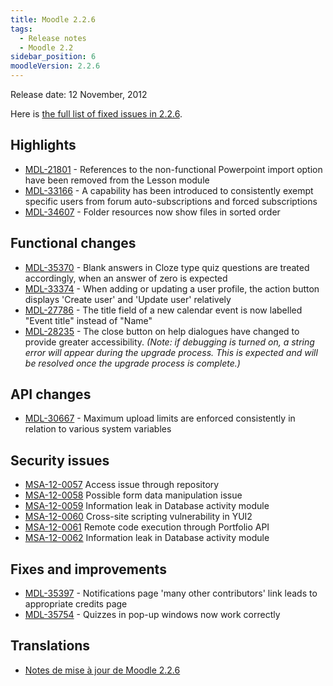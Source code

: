 ```yaml
---
title: Moodle 2.2.6
tags:
  - Release notes
  - Moodle 2.2
sidebar_position: 6
moodleVersion: 2.2.6
---
```

Release date: 12 November, 2012

Here is [the full list of fixed issues in 2.2.6](http://moodle.atlassian.net/secure/IssueNavigator!executeAdvanced.jspa?jqlQuery=project+%3D+mdl+AND+resolution+%3D+fixed+AND+fixVersion+in+%28%222.2.6%22%29+ORDER+BY+priority+DESC&runQuery=true&clear=true).

## Highlights

- [MDL-21801](https://moodle.atlassian.net/browse/MDL-21801) - References to the non-functional Powerpoint import option have been removed from the Lesson module
- [MDL-33166](https://moodle.atlassian.net/browse/MDL-33166) - A capability has been introduced to consistently exempt specific users from forum auto-subscriptions and forced subscriptions
- [MDL-34607](https://moodle.atlassian.net/browse/MDL-34607) - Folder resources now show files in sorted order

## Functional changes

- [MDL-35370](https://moodle.atlassian.net/browse/MDL-35370) - Blank answers in Cloze type quiz questions are treated accordingly, when an answer of zero is expected
- [MDL-33374](https://moodle.atlassian.net/browse/MDL-33374) - When adding or updating a user profile, the action button displays 'Create user' and 'Update user' relatively
- [MDL-27786](https://moodle.atlassian.net/browse/MDL-27786) - The title field of a new calendar event is now labelled "Event title" instead of "Name"
- [MDL-28235](https://moodle.atlassian.net/browse/MDL-28235) - The close button on help dialogues have changed to provide greater accessibility. *(Note: if debugging is turned on, a string error will appear during the upgrade process. This is expected and will be resolved once the upgrade process is complete.)*

## API changes

- [MDL-30667](https://moodle.atlassian.net/browse/MDL-30667) - Maximum upload limits are enforced consistently in relation to various system variables

## Security issues

- [MSA-12-0057](https://moodle.org/mod/forum/discuss.php?d=216155) Access issue through repository
- [MSA-12-0058](https://moodle.org/mod/forum/discuss.php?d=216156) Possible form data manipulation issue
- [MSA-12-0059](https://moodle.org/mod/forum/discuss.php?d=216157) Information leak in Database activity module
- [MSA-12-0060](https://moodle.org/mod/forum/discuss.php?d=216158) Cross-site scripting vulnerability in YUI2
- [MSA-12-0061](https://moodle.org/mod/forum/discuss.php?d=216159) Remote code execution through Portfolio API
- [MSA-12-0062](https://moodle.org/mod/forum/discuss.php?d=216160) Information leak in Database activity module

## Fixes and improvements

- [MDL-35397](https://moodle.atlassian.net/browse/MDL-35397) - Notifications page 'many other contributors' link leads to appropriate credits page
- [MDL-35754](https://moodle.atlassian.net/browse/MDL-35754) - Quizzes in pop-up windows now work correctly

## Translations

- [Notes de mise à jour de Moodle 2.2.6](https://docs.moodle.org/fr/Notes_de_mise_à_jour_de_Moodle_2.2.6)
